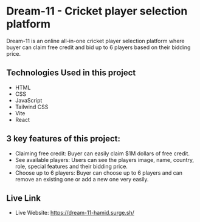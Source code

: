 <!-- Name of your project -->
<!-- A brief description -->
<!-- technologies used -->
<!-- 3 key features of your project -->

# Dream-11 - Cricket player selection platform

Dream-11 is an online all-in-one cricket player selection platform where buyer can claim free credit and bid up to 6 players based on their bidding price.

## Technologies Used in this project

- HTML
- CSS
- JavaScript
- Tailwind CSS
- Vite
- React

## 3 key features of this project:

- Claiming free credit: Buyer can easily claim $1M dollars of free credit.
- See available players: Users can see the players image, name, country, role, special features and their bidding price.
- Choose up to 6 players: Buyer can choose up to 6 players and can remove an existing one or add a new one very easily.

## Live Link

- Live Website: https://dream-11-hamid.surge.sh/
